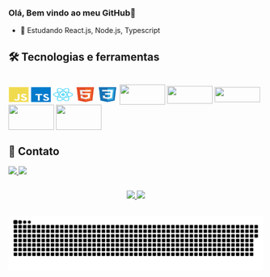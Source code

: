 ### Olá, Bem vindo ao meu GitHub👋

- 🌱 Estudando React.js, Node.js, Typescript

## 🛠 Tecnologias e ferramentas 

<div style="display: inline_block"><br>
  <img align="center" alt="GL-Js" height="30" width="40" src="https://raw.githubusercontent.com/devicons/devicon/master/icons/javascript/javascript-plain.svg">
  <img align="center" alt="GL-Ts" height="30" width="40" src="https://raw.githubusercontent.com/devicons/devicon/master/icons/typescript/typescript-plain.svg">
  <img align="center" alt="GL-React" height="30" width="40" src="https://raw.githubusercontent.com/devicons/devicon/master/icons/react/react-original.svg">
  <img align="center" alt="GL-HTML" height="30" width="40" src="https://raw.githubusercontent.com/devicons/devicon/master/icons/html5/html5-original.svg">
  <img align="center" alt="GL-CSS" height="30" width="40" src="https://raw.githubusercontent.com/devicons/devicon/master/icons/css3/css3-original.svg">
  
  <img align="center" alt="" height="40" width="90" src="	https://img.shields.io/badge/HTML5-E34F26?style=for-the-badge&logo=html5&logoColor=white"/>
  <img align="center" alt="" height="35" width="90" src="	https://img.shields.io/badge/CSS3-1572B6?style=for-the-badge&logo=css3&logoColor=white"/>
  <img align="center" alt="" height="30" width="90" src="https://img.shields.io/badge/React-20232A?style=for-the-badge&logo=react&logoColor=61DAFB"/>
  <img align="center" alt="" height="50" width="90" src="https://img.shields.io/badge/styled--components-DB7093?style=for-the-badge&logo=styled-components&logoColor=white"/>
  <img align="center" alt="" height="50" width="90" src="https://img.shields.io/badge/Material--UI-0081CB?style=for-the-badge&logo=material-ui&logoColor=white"/>

</div>

## 📧 Contato

<div> 
  <a href = "mailto:gledsonlucas111@gmail.com">
    <img src="https://img.shields.io/badge/-Gmail-%23333?style=for-the-badge&logo=gmail&logoColor=red" target="_blank"
  </a>
  <a href="https://www.linkedin.com/in/gledson-lucas-1b5873166/" target="_blank">
    <img src="https://img.shields.io/badge/-LinkedIn-%230077B5?style=for-the-badge&logo=linkedin&logoColor=white" target="_blank">
  </a>
</div>
  
##

<div align="center">
  <a href="https://github.com/GledsonLucas111">
  <img height="150em" src="https://github-readme-stats.vercel.app/api?username=gledsonlucas111&show_icons=true&theme=dark&include_all_commits=true&count_private=true"/>
  <img height="150em"  src="https://github-readme-stats.vercel.app/api/top-langs/?username=gledsonlucas111&layout=compact&langs_count=7&theme=dark"/>
</div>

##
  
  
![Snake animation](https://github.com/GledsonLucas111/GledsonLucas111/blob/output/github-contribution-grid-snake.svg)

 
